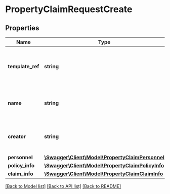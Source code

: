 # PropertyClaimRequestCreate

## Properties
Name | Type | Description | Notes
------------ | ------------- | ------------- | -------------
**template_ref** | **string** | The claim template uri to create the property claim from | [optional] 
**name** | **string** | The name for the created property claim | [optional] 
**creator** | **string** | The email of the user creating the property claim | [optional] 
**personnel** | [**\Swagger\Client\Model\PropertyClaimPersonnel**](PropertyClaimPersonnel.md) |  | [optional] 
**policy_info** | [**\Swagger\Client\Model\PropertyClaimPolicyInfo**](PropertyClaimPolicyInfo.md) |  | [optional] 
**claim_info** | [**\Swagger\Client\Model\PropertyClaimClaimInfo**](PropertyClaimClaimInfo.md) |  | [optional] 

[[Back to Model list]](../README.md#documentation-for-models) [[Back to API list]](../README.md#documentation-for-api-endpoints) [[Back to README]](../README.md)


